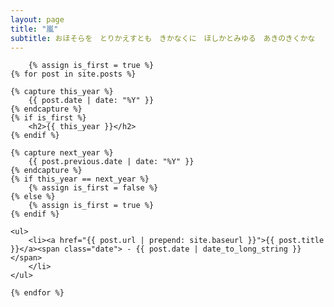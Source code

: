 ```yaml
---
layout: page
title: "嵐"
subtitle: おほそらを　とりかえすとも　きかなくに　ほしかとみゆる　あきのきくかな 
---
```


<body>

        {% assign is_first = true %}
	{% for post in site.posts %}

	{% capture this_year %}
		{{ post.date | date: "%Y" }}
	{% endcapture %}
	{% if is_first %}
		<h2>{{ this_year }}</h2>
	{% endif %}

	{% capture next_year %}
		{{ post.previous.date | date: "%Y" }}
	{% endcapture %}
	{% if this_year == next_year %}
		{% assign is_first = false %}
	{% else %}
		{% assign is_first = true %}
	{% endif %}

	<ul>
		<li><a href="{{ post.url | prepend: site.baseurl }}">{{ post.title }}</a><span class="date"> - {{ post.date | date_to_long_string }}</span>
		</li>
	</ul>
		  
	{% endfor %}


</body>
